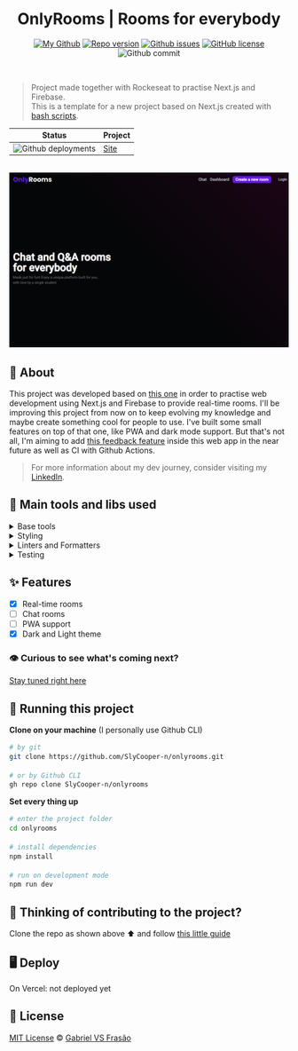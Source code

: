 <div align="center">

<!-- # OnlyRooms IMG

<br />
<br /> -->

# OnlyRooms | Rooms for everybody

[![My Github](https://img.shields.io/badge/Gabe%20Frasz-OnlyRooms-gold?style=flat-square)](https://github.com/SlyCooper-n)
[![Repo version](https://img.shields.io/github/package-json/v/slycooper-n/onlyrooms?style=flat-square)](https://github.com/SlyCooper-n/letmeask-nlw6-react/blob/main/package.json)
[![Github issues](https://img.shields.io/github/issues/SlyCooper-n/onlyrooms?color=red&style=flat-square)](https://github.com/SlyCooper-n/onlyrooms/issues)
[![GitHub license](https://img.shields.io/github/license/SlyCooper-n/onlyrooms?style=flat-square)](https://github.com/SlyCooper-n/onlyrooms/blob/main/LICENSE)
![Github commit](https://img.shields.io/github/last-commit/SlyCooper-n/onlyrooms?color=blue&style=flat-square)

</div>

<br />

> Project made together with Rockeseat to practise Next.js and Firebase. <br>
> This is a template for a new project based on Next.js created with [bash scripts](https://github.com/SlyCooper-n/models).

| Status                                                                                                                                     | Project                              |
| ------------------------------------------------------------------------------------------------------------------------------------------ | ------------------------------------ |
| ![Github deployments](https://img.shields.io/github/deployments/slycooper-n/onlyrooms/production?label=vercel&logo=vercel&logoColor=white) | [Site](https://onlyrooms.vercel.app) |

<br />

<img alt="OnlyRooms homepage banner" src="./_docs/banner.png" />

## :pushpin: About

This project was developed based on [this one](https://github.com/rocketseat-education/nlw-06-reactjs) in order to practise web development using Next.js and Firebase to provide real-time rooms. I'll be improving this project from now on to keep evolving my knowledge and maybe create something cool for people to use. I've built some small features on top of that one, like PWA and dark mode support. But that's not all, I'm aiming to add [this feedback feature](https://github.com/SlyCooper-n/feedback-widget-nlw-08) inside this web app in the near future as well as CI with Github Actions.

> For more information about my dev journey, consider visiting my [LinkedIn](https://linkedin.com/in/gabriel-vs-frasao).

## :hammer: Main tools and libs used

<details>
<summary>
Base tools
</summary>

- [Next.js](https://nextjs.org/)
- [Firebase](https://firebase.google.com/)
- [TypeScript](https://www.typescriptlang.org/)

</details>

<details>
<summary>
Styling
</summary>

- [Tailwind](https://tailwindcss.com/)
- [DaisyUI](https://daisyui.com/)
- [RadixUI](https://www.radix-ui.com/)

</details>

<details>
<summary>
Linters and Formatters
</summary>

- [ESLint](https://eslint.org/)
- [Prettier](https://prettier.io/)
- [.editorConfig](https://editorconfig.org/)

</details>

<details>
<summary>
Testing
</summary>

- [Vitest](https://vitest.dev/)
- [React testing library](https://testing-library.com/docs/react-testing-library/intro/)
- [Cypress](https://www.cypress.io/)

</details>

## :sparkles: Features

- [x] Real-time rooms
- [ ] Chat rooms
- [ ] PWA support
- [x] Dark and Light theme

### :eye: Curious to see what's coming next?

[Stay tuned right here](https://github.com/users/SlyCooper-n/projects/3)

## :rocket: Running this project

**Clone on your machine** (I personally use Github CLI)

```bash
# by git
git clone https://github.com/SlyCooper-n/onlyrooms.git

# or by Github CLI
gh repo clone SlyCooper-n/onlyrooms
```

**Set every thing up**

```bash
# enter the project folder
cd onlyrooms

# install dependencies
npm install

# run on development mode
npm run dev
```

## :brain: Thinking of contributing to the project?

Clone the repo as shown above :arrow_up: and follow [this little guide](https://github.com/SlyCooper-n/onlyrooms/blob/main/_docs/CONTRIBUTING.md)

## :desktop_computer: Deploy

On Vercel: not deployed yet

## :memo: License

[MIT License](https://github.com/SlyCooper-n/onlyrooms/blob/main/LICENSE) &copy; [Gabriel VS Frasão](https://github.com/SlyCooper-n)
